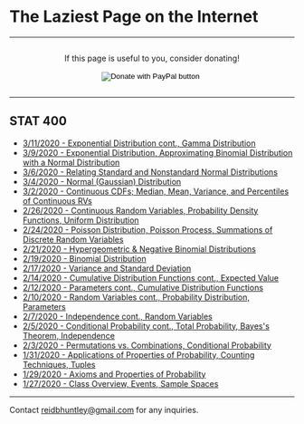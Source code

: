 # The Laziest Page on the Internet
---
<div style="display: flex; flex-direction: column; align-items: center;">
<p>
If this page is useful to you, consider donating!
</p>
<form action="https://www.paypal.com/cgi-bin/webscr" method="post" target="_top">
<input type="hidden" name="cmd" value="_donations" />
<input type="hidden" name="business" value="DA5JCQGTP7GD2" />
<input type="hidden" name="currency_code" value="USD" />
<input type="image" src="https://www.paypalobjects.com/en_US/i/btn/btn_donate_LG.gif" name="submit" title="PayPal - The safer, easier way to pay online!" alt="Donate with PayPal button" />
<img alt="" src="https://www.paypal.com/en_US/i/scr/pixel.gif" width="1" height="1" />
</form>
</div>

---

## STAT 400
* [3/11/2020 - Exponential Distribution cont., Gamma Distribution](/STAT400/March11)
* [3/9/2020 - Exponential Distribution, Approximating Binomial Distribution with a Normal Distribution](/STAT400/March9)
* [3/6/2020 - Relating Standard and Nonstandard Normal Distributions](/STAT400/March6)
* [3/4/2020 - Normal (Gaussian) Distribution](/STAT400/March4)
* [3/2/2020 - Continuous CDFs; Median, Mean, Variance, and Percentiles of Continuous RVs](/STAT400/March2)
* [2/26/2020 - Continuous Random Variables, Probability Density Functions, Uniform Distribution](/STAT400/February26)
* [2/24/2020 - Poisson Distribution, Poisson Process, Summations of Discrete Random Variables](/STAT400/February24)
* [2/21/2020 - Hypergeometric & Negative Binomial Distributions](/STAT400/February21)
* [2/19/2020 - Binomial Distribution](/STAT400/February19)
* [2/17/2020 - Variance and Standard Deviation](/STAT400/February17)
* [2/14/2020 - Cumulative Distribution Functions cont., Expected Value](/STAT400/February14)
* [2/12/2020 - Parameters cont., Cumulative Distribution Functions](/STAT400/February12)
* [2/10/2020 - Random Variables cont., Probability Distribution, Parameters](/STAT400/February10)
* [2/7/2020 - Independence cont., Random Variables](/STAT400/February7)
* [2/5/2020 - Conditional Probability cont., Total Probability, Bayes's Theorem, Independence](/STAT400/February5)
* [2/3/2020 - Permutations vs. Combinations, Conditional Probability](/STAT400/February3)
* [1/31/2020 - Applications of Properties of Probability, Counting Techniques, Tuples](/STAT400/January31)
* [1/29/2020 - Axioms and Properties of Probability](/STAT400/January29)
* [1/27/2020 - Class Overview, Events, Sample Spaces](/STAT400/January27)

---
Contact reidbhuntley@gmail.com for any inquiries.